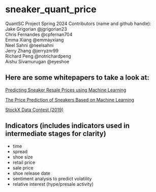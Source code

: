 # sneaker_quant_price
QuantSC Project Spring 2024
Contributors (name and github handle):   
Jake Grigorian @jgrigorian23  
Chris Fernandes @cpfernan704  
Emma Xiang @emmayxiang  
Neel Sahni @neelsahni  
Jerry Zhang @jerryznr99  
Richard Peng @notrichardpeng  
Aishu Sivamurugan @eyeshoe  

## Here are some whitepapers to take a look at:
[Predicting Sneaker Resale Prices using Machine Learning](https://www.researchgate.net/publication/349490187_Predicting_Sneaker_Resale_Prices_using_Machine_Learning)

[The Price Prediction of Sneakers Based on Machine Learning](https://ieeexplore.ieee.org/document/9763648)

[StockX Data Contest (2019)](https://stockx.com/news/the-2019-data-contest/)


## Indicators (includes indicators used in intermediate stages for clarity)
* time
* spread
* shoe size
* retail price
* sale price
* shoe release date
* sentiment analysis to predict volatility
* relative interest (hype/presale activity)
